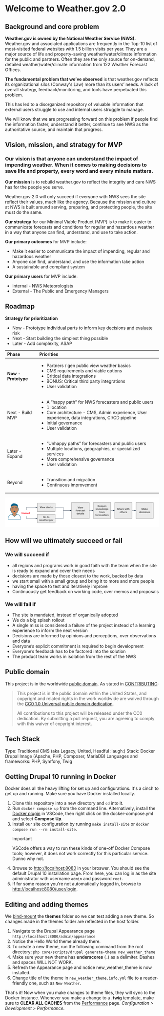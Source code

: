 # Welcome to Weather.gov 2.0

## Background and core problem

**Weather.gov is owned by the National Weather Service (NWS).** Weather.gov and associated applications are frequently in the Top-10 list of most-visited federal websites with 1.5 billion visits per year. They are a major source of life and property-saving weather/water/climate information for the public and partners. Often they are the only source for on-demand, detailed weather/water/climate information from 122 Weather Forecast Offices.

**The fundamental problem that we’ve observed** is that weather.gov reflects its organizational silos (Conway's Law) more than its users’ needs. A lack of overall strategy, feedback/monitoring, and tools have perpetuated this problem.

This has led to a disorganized repository of valuable information that external users struggle to use and internal users struggle to manage.

We will know that we are progressing forward on this problem if people find the information faster, understand it better, continue to see NWS as the authoritative source, and maintain that progress.

## Vision, mission, and strategy for MVP

### Our vision is that anyone can understand the impact of impending weather. When it comes to making decisions to save life and property, every word and every minute matters.

**Our mission** is to rebuild weather.gov to reflect the integrity and care NWS has for the people you serve. 

Weather.gov 2.0 will only succeed if everyone with NWS sees the site reflect their values, much like the agency. Because the mission and culture at NWS is built around serving, preparing, and protecting people, the site must do the same. 

**Our strategy** for our Minimal Viable Product (MVP) is to make it easier to communicate forecasts and conditions for regular and hazardous weather in a way that anyone can find, understand, and use to take action.

**Our primary outcomes** for MVP include:

  - Make it easier to communicate the impact of impending, regular and hazardous weather
  - Anyone can find, understand, and use the information take action
  - A sustainable and compliant system

**Our primary users** for MVP include:
  - Internal - NWS Meteorologists 
  - External - The Public and Emergency Managers

## Roadmap

**Strategy for prioritization**
  - Now - Prototype individual parts to inform key decisions and evaluate risk
  - Next - Start building the simplest thing possible
  - Later - Add complexity, ASAP

| Phase      | Priorities |
| :----------- | :----------- |
| **Now - Prototype** | <ul><li>Partners / gen public view weather basics</li><li>CMS requirements and viable options</li><li>Critical data integrations</li><li>BONUS: Critical third party integrations</li><li>User validation</li></ul> |
| Next - Build MVP | <ul><li>A “happy path” for NWS forecasters and public users</li><li>1 location</li><li>Core architecture - CMS, Admin experience, User experience, data integrations, CI/CD pipeline</li><li>Initial governance</li><li>User validation</li></ul> |
| Later - Expand | <ul><li>“Unhappy paths” for forecasters and public users</li><li>Multiple locations, geographies, or specialized services</li><li>More comprehensive governance</li><li>User validation</li></ul> |
| Beyond | <ul><li>Transition and migration</li><li>Continuous improvement</li></ul> |

![happy path journey map](/docs/img/happy-path.png)

## How will we ultimately succeed or fail

### We will succeed if 
  - all regions and programs work in good faith with the team when the site is ready to expand and cover their needs
  - decisions are made by those closest to the work, backed by data
  - we start small with a small group and bring it to more and more people
  - having the space to test and iteratively improve
  - Continuously get feedback on working code, over memos and proposals

### We will fail if 
  - The site is mandated, instead of organically adopted
  - We do a big splash rollout
  - A single miss is considered a failure of the project instead of a learning experience to inform the next version
  - Decisions are informed by opinions and perceptions, over observations and data
  - Everyone’s explicit commitment is required to begin development
  - Everyone’s feedback has to be factored into the solution
  - The product team works in isolation from the rest of the NWS

## Public domain

This project is in the worldwide [public domain](LICENSE.md). As stated in [CONTRIBUTING](CONTRIBUTING.md):

> This project is in the public domain within the United States, and copyright and related
> rights in the work worldwide are waived through the
> [CC0 1.0 Universal public domain dedication](https://creativecommons.org/publicdomain/zero/1.0/).
>
> All contributions to this project will be released under the CC0 dedication. By submitting a pull
> request, you are agreeing to comply with this waiver of copyright interest.

## Tech Stack

Type: Traditional CMS (aka Legacy, United, Headful :laugh:)
Stack: Docker Drupal Image (Apache, PHP, Composer, MariaDB)
Languages and frameworks: PHP, Symfony, Twig

## Getting Drupal 10 running in Docker

Docker does all the heavy lifting for set up and configurations. It's a cinch to get up and running. Make sure you have Docker installed locally.

1. Clone this repository into a new directory and `cd` into it.
2. Run `docker compose up` from the command line. Alternatively, install the
   [Docker plugin](https://marketplace.visualstudio.com/items?itemName=ms-azuretools.vscode-docker)
   in VSCode, then right click on the docker-compose.yml and select **Compose
   Up**.
3. Install our site configuration by running `make install-site` or
   `docker compose run --rm install-site`.
   > [!IMPORTANT]  
   > VSCode offers a way to run these kinds of one-off Docker Compose tools;
   > however, it does not work correctly for this particular service. Dunno why
   > not.
4. Browse to [http://localhost:8080](http://localhost:8080) in your broswer. You
   should see the default Drupal 10 installation page. From here, you can log in as
   the site administrator with username `admin` and password `root`.
5. If for some reason you're not automatically logged in, browse to [http://localhost:8080/user/login](http://localhost:8080/user/login).

## Editing and adding themes

We [bind-mount](https://docs.docker.com/storage/bind-mounts/) the __themes__ folder so we can test adding a new theme. So changes made in the themes folder are reflected in the host folder.

1. Navigate to the Drupal Appearance page `http://localhost:8080/admin/appearance`
2. Notice the Hello World theme already there.
3. To create a new theme, run the following command from the root directory:
`php core/scripts/drupal generate-theme new_weather_theme`
4. Make sure your new theme has __underscores__ (_) as a delimiter. Dashes and spaces WILL NOT WORK.
5. Refresh the Appearance page and notice new_weather_theme is now installed.
6. Change title of the theme in `new_weather_theme.info.yml` file to a reader-friendly one, such as `New Weather`.

That's it! Now when you make changes to theme files, they will sync to the Docker instance. Whenever you make a change to a __.twig__ template, make sure to __CLEAR ALL CACHES__ from the [Performance](http://localhost:8080/admin/config/development/performance) page.  *Configuration > Development > Performance*.